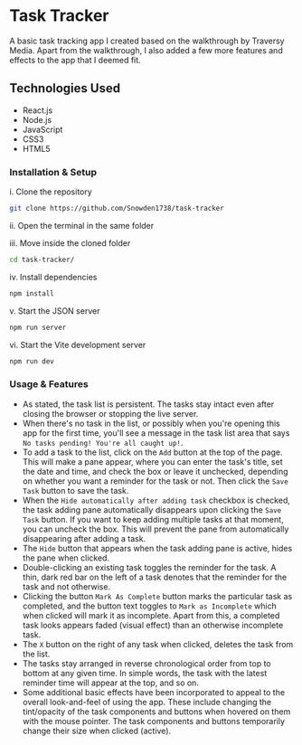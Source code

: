 # Task Tracker
A basic task tracking app I created based on the walkthrough by Traversy Media. Apart from the walkthrough, I also added a few more features and effects to the app that I deemed fit.

## Technologies Used
- React.js
- Node.js
- JavaScript
- CSS3
- HTML5

### Installation & Setup
i. Clone the repository
```bash
git clone https://github.com/Snowden1738/task-tracker
```

ii. Open the terminal in the same folder

iii. Move inside the cloned folder
```bash
cd task-tracker/
```

iv. Install dependencies
```bash
npm install
```

v. Start the JSON server
```bash
npm run server
```

vi. Start the Vite development server
```bash
npm run dev
```

### Usage & Features
- As stated, the task list is persistent. The tasks stay intact even after closing the browser or stopping the live server.
- When there's no task in the list, or possibly when you're opening this app for the first time, you'll see a message in the task list area that says `No tasks pending! You're all caught up!`.
- To add a task to the list, click on the `Add` button at the top of the page. This will make a pane appear, where you can enter the task's title, set the date and time, and check the box or leave it unchecked, depending on whether you want a reminder for the task or not. Then click the `Save Task` button to save the task.
- When the `Hide automatically after adding task` checkbox is checked, the task adding pane automatically disappears upon clicking the `Save Task` button. If you want to keep adding multiple tasks at that moment, you can uncheck the box. This will prevent the pane from automatically disappearing after adding a task.
- The `Hide` button that appears when the task adding pane is active, hides the pane when clicked.
- Double-clicking an existing task toggles the reminder for the task. A thin, dark red bar on the left of a task denotes that the reminder for the task and not otherwise.
- Clicking the button `Mark As Complete` button marks the particular task as completed, and the button text toggles to `Mark as Incomplete` which when clicked will mark it as incomplete. Apart from this, a completed task looks appears faded (visual effect) than an otherwise incomplete task.
- The `X` button on the right of any task when clicked, deletes the task from the list.
- The tasks stay arranged in reverse chronological order from top to bottom at any given time. In simple words, the task with the latest reminder time will appear at the top, and so on.
- Some additional basic effects have been incorporated to appeal to the overall look-and-feel of using the app. These include changing the tint/opacity of the task components and buttons when hovered on them with the mouse pointer. The task components and buttons temporarily change their size when clicked (active).
